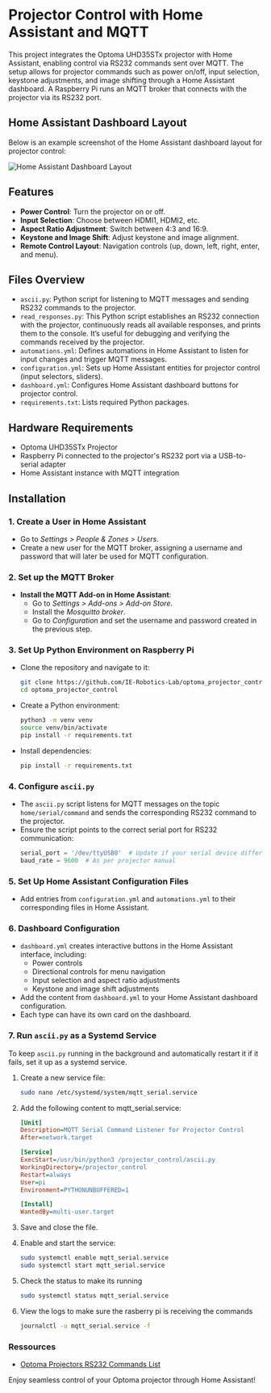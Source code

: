 # Projector Control with Home Assistant and MQTT

This project integrates the Optoma UHD35STx projector with Home Assistant, enabling control via RS232 commands sent over MQTT. The setup allows for projector commands such as power on/off, input selection, keystone adjustments, and image shifting through a Home Assistant dashboard. A Raspberry Pi runs an MQTT broker that connects with the projector via its RS232 port.

## Home Assistant Dashboard Layout

Below is an example screenshot of the Home Assistant dashboard layout for projector control:

![Home Assistant Dashboard Layout](./ressources/dashboard.png)

## Features

- **Power Control**: Turn the projector on or off.
- **Input Selection**: Choose between HDMI1, HDMI2, etc.
- **Aspect Ratio Adjustment**: Switch between 4:3 and 16:9.
- **Keystone and Image Shift**: Adjust keystone and image alignment.
- **Remote Control Layout**: Navigation controls (up, down, left, right, enter, and menu).

## Files Overview

- `ascii.py`: Python script for listening to MQTT messages and sending RS232 commands to the projector.
- `read_responses.py`: This Python script establishes an RS232 connection with the projector, continuously reads all available responses, and prints them to the console. It’s useful for debugging and verifying the commands received by the projector.
- `automations.yml`: Defines automations in Home Assistant to listen for input changes and trigger MQTT messages.
- `configuration.yml`: Sets up Home Assistant entities for projector control (input selectors, sliders).
- `dashboard.yml`: Configures Home Assistant dashboard buttons for projector control.
- `requirements.txt`: Lists required Python packages.

## Hardware Requirements

- Optoma UHD35STx Projector
- Raspberry Pi connected to the projector's RS232 port via a USB-to-serial adapter
- Home Assistant instance with MQTT integration

## Installation

### 1. Create a User in Home Assistant
   - Go to *Settings > People & Zones > Users*.
   - Create a new user for the MQTT broker, assigning a username and password that will later be used for MQTT configuration.
  
### 2. Set up the MQTT Broker
   - **Install the MQTT Add-on in Home Assistant**:
     - Go to *Settings > Add-ons > Add-on Store*.
     - Install the *Mosquitto broker*.
     - Go to *Configuration* and set the username and password created in the previous step.

### 3. Set Up Python Environment on Raspberry Pi
   - Clone the repository and navigate to it:
     ```bash
     git clone https://github.com/IE-Robotics-Lab/optoma_projector_control.git
     cd optoma_projector_control
     ```
   - Create a Python environment:
     ```bash
     python3 -m venv venv
     source venv/bin/activate
     pip install -r requirements.txt
     ```
   - Install dependencies:
     ```bash
     pip install -r requirements.txt
     ```

### 4. Configure `ascii.py`
   - The `ascii.py` script listens for MQTT messages on the topic `home/serial/command` and sends the corresponding RS232 command to the projector.
   - Ensure the script points to the correct serial port for RS232 communication:
     ```python
     serial_port = '/dev/ttyUSB0'  # Update if your serial device differs
     baud_rate = 9600  # As per projector manual
     ```

### 5. Set Up Home Assistant Configuration Files
   - Add entries from `configuration.yml` and `automations.yml` to their corresponding files in Home Assistant.

### 6. Dashboard Configuration
   - `dashboard.yml` creates interactive buttons in the Home Assistant interface, including:
     - Power controls
     - Directional controls for menu navigation
     - Input selection and aspect ratio adjustments
     - Keystone and image shift adjustments
   - Add the content from `dashboard.yml` to your Home Assistant dashboard configuration.
   - Each type can have its own card on the dashboard.

### 7. Run `ascii.py` as a Systemd Service

To keep `ascii.py` running in the background and automatically restart it if it fails, set it up as a systemd service.

1. Create a new service file:
   ```bash
   sudo nano /etc/systemd/system/mqtt_serial.service
   ```

2.	Add the following content to mqtt_serial.service:
    ```ini
    [Unit]
    Description=MQTT Serial Command Listener for Projector Control
    After=network.target

    [Service]
    ExecStart=/usr/bin/python3 /projector_control/ascii.py
    WorkingDirectory=/projector_control
    Restart=always
    User=pi
    Environment=PYTHONUNBUFFERED=1

    [Install]
    WantedBy=multi-user.target
    ```

3.	Save and close the file.
4.	Enable and start the service:
    ```bash
    sudo systemctl enable mqtt_serial.service
    sudo systemctl start mqtt_serial.service
    ```
5. Check the status to make its running
    ```bash
    sudo systemctl status mqtt_serial.service
    ```
6. View the logs to make sure the rasberry pi is receiving the commands
    ```bash
    journalctl -u mqtt_serial.service -f
    ```

### Ressources 
- [Optoma Projectors RS232 Commands List](./ressources/RS232_function_list.pdf)


Enjoy seamless control of your Optoma projector through Home Assistant!

